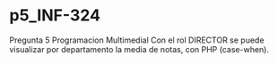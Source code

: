 # p5_INF-324
Pregunta 5 Programacion Multimedial
Con el rol DIRECTOR se puede visualizar por departamento la media de notas, con PHP (case-when).
